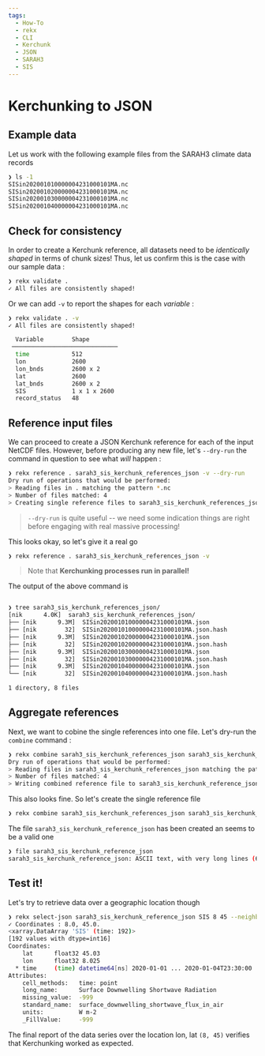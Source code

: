 ```yaml
---
tags:
  - How-To
  - rekx
  - CLI
  - Kerchunk
  - JSON
  - SARAH3
  - SIS
---
```


# Kerchunking to JSON

## Example data

Let us work with the following example files
from the SARAH3 climate data records 

``` bash
❯ ls -1
SISin202001010000004231000101MA.nc
SISin202001020000004231000101MA.nc
SISin202001030000004231000101MA.nc
SISin202001040000004231000101MA.nc
```

## Check for consistency

In order to create a Kerchunk reference,
all datasets need to be _identically shaped_ in terms of chunk sizes!
Thus, let us confirm this is the case with our sample data :

``` bash
❯ rekx validate .
✓ All files are consistently shaped!
```

Or we can add `-v` to report the shapes for each _variable_ :

``` bash
❯ rekx validate . -v
✓ All files are consistently shaped!

  Variable        Shape
 ──────────────────────────────
  time            512
  lon             2600
  lon_bnds        2600 x 2
  lat             2600
  lat_bnds        2600 x 2
  SIS             1 x 1 x 2600
  record_status   48
```

## Reference input files

We can proceed to create a JSON Kerchunk reference
for each of the input NetCDF files. 
However,
before producing any new file,
let's `--dry-run` the command in question
to see what _will_ happen :

``` bash
❯ rekx reference . sarah3_sis_kerchunk_references_json -v --dry-run
Dry run of operations that would be performed:
> Reading files in . matching the pattern *.nc
> Number of files matched: 4
> Creating single reference files to sarah3_sis_kerchunk_references_json
```

> `--dry-run` is quite useful -- we need some indication things are right
> before engaging with real massive processing!

This looks okay, so let's give it a real go 

``` bash
❯ rekx reference . sarah3_sis_kerchunk_references_json -v
```

> Note that **Kerchunking processes run in parallel!**

The output of the above command is 

``` bash

❯ tree sarah3_sis_kerchunk_references_json/
[nik      4.0K]  sarah3_sis_kerchunk_references_json/
├── [nik      9.3M]  SISin202001010000004231000101MA.json
├── [nik        32]  SISin202001010000004231000101MA.json.hash
├── [nik      9.3M]  SISin202001020000004231000101MA.json
├── [nik        32]  SISin202001020000004231000101MA.json.hash
├── [nik      9.3M]  SISin202001030000004231000101MA.json
├── [nik        32]  SISin202001030000004231000101MA.json.hash
├── [nik      9.3M]  SISin202001040000004231000101MA.json
└── [nik        32]  SISin202001040000004231000101MA.json.hash

1 directory, 8 files
```

## Aggregate references

Next,
we want to cobine the single references into one file.
Let's dry-run the `combine` command :

``` bash
❯ rekx combine sarah3_sis_kerchunk_references_json sarah3_sis_kerchunk_reference_json --dry-run
Dry run of operations that would be performed:
> Reading files in sarah3_sis_kerchunk_references_json matching the pattern *.json
> Number of files matched: 4
> Writing combined reference file to sarah3_sis_kerchunk_reference_json
```

This also looks fine. So let's create the single reference file

``` bash
❯ rekx combine sarah3_sis_kerchunk_references_json sarah3_sis_kerchunk_reference_json -v
```

The file `sarah3_sis_kerchunk_reference_json` has been created an seems to be a
valid one

``` bash
❯ file sarah3_sis_kerchunk_reference_json
sarah3_sis_kerchunk_reference_json: ASCII text, with very long lines (65536), with no line terminators
```

## Test it!

Let's try to retrieve data over a geographic location though

``` bash
❯ rekx select-json sarah3_sis_kerchunk_reference_json SIS 8 45 --neighbor-lookup nearest -v
✓ Coordinates : 8.0, 45.0.
<xarray.DataArray 'SIS' (time: 192)>
[192 values with dtype=int16]
Coordinates:
    lat      float32 45.03
    lon      float32 8.025
  * time     (time) datetime64[ns] 2020-01-01 ... 2020-01-04T23:30:00
Attributes:
    cell_methods:   time: point
    long_name:      Surface Downwelling Shortwave Radiation
    missing_value:  -999
    standard_name:  surface_downwelling_shortwave_flux_in_air
    units:          W m-2
    _FillValue:     -999
```

The final report of the data series over the location lon, lat `(8, 45)`
verifies that Kerchunking worked as expected.
